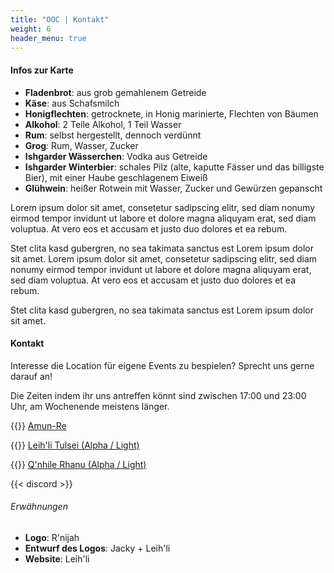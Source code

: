 ```yaml
---
title: "OOC | Kontakt"
weight: 6
header_menu: true
---
```


#### Infos zur Karte

* **Fladenbrot**: aus grob gemahlenem Getreide
* **Käse**: aus Schafsmilch
* **Honigflechten**: getrocknete, in Honig marinierte, Flechten von Bäumen
* **Alkohol**: 2 Teile Alkohol, 1 Teil Wasser
* **Rum**: selbst hergestellt, dennoch verdünnt
* **Grog**: Rum, Wasser, Zucker
* **Ishgarder Wässerchen**: Vodka aus Getreide
* **Ishgarder Winterbier**: schales Pilz (alte, kaputte Fässer und das billigste Bier), mit einer Haube geschlagenem Eiweiß
* **Glühwein**: heißer Rotwein mit Wasser, Zucker und Gewürzen gepanscht

Lorem ipsum dolor sit amet, consetetur sadipscing elitr, sed diam nonumy eirmod tempor invidunt ut labore et dolore magna aliquyam erat, sed diam voluptua. At vero eos et accusam et justo duo dolores et ea rebum.

Stet clita kasd gubergren, no sea takimata sanctus est Lorem ipsum dolor sit amet. Lorem ipsum dolor sit amet, consetetur sadipscing elitr, sed diam nonumy eirmod tempor invidunt ut labore et dolore magna aliquyam erat, sed diam voluptua. 
At vero eos et accusam et justo duo dolores et ea rebum.

Stet clita kasd gubergren, no sea takimata sanctus est Lorem ipsum dolor sit amet.

#### Kontakt

Interesse die Location für eigene Events zu bespielen? Sprecht uns gerne darauf an! 

Die Zeiten indem ihr uns antreffen könnt sind zwischen 17:00 und 23:00 Uhr, am Wochenende meistens länger.

{{<icon class="fa fa-discord-alt">}}&nbsp;[Amun-Re](https://discord.gg/wpaS8qW78J)

{{<icon class="fa fa-address-card">}}&nbsp;[Leih'li Tulsei (Alpha / Light)](https://eu.finalfantasyxiv.com/lodestone/character/38192114/)

{{<icon class="fa fa-address-card">}}&nbsp;[Q'nhile Rhanu (Alpha / Light)](https://eu.finalfantasyxiv.com/lodestone/character/44107915/)

{{< discord >}}

###### Erwähnungen
* **Logo**: R'nijah
* **Entwurf des Logos**: Jacky + Leih'li
* **Website**: Leih'li